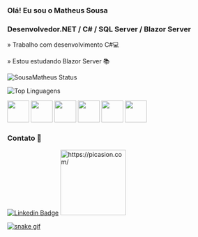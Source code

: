 ### Olá! Eu sou o Matheus Sousa 

### Desenvolvedor.NET / C# / SQL Server / Blazor Server

   » Trabalho com desenvolvimento C#💻
   
   » Estou estudando Blazor Server 📚
   
   ![SousaMatheus Status](https://github-readme-stats.vercel.app/api?username=sousamatheus&show_icons=true&theme=dracula)
   
   ![Top Linguagens](https://github-readme-stats.vercel.app/api/top-langs/?username=sousamatheus&layout=compact&theme=dracula)
   
  
<img width="50px" src="https://cdn.jsdelivr.net/gh/devicons/devicon/icons/csharp/csharp-line.svg" /> <img width="50px" src="https://cdn.jsdelivr.net/gh/devicons/devicon/icons/css3/css3-original-wordmark.svg" /> <img  width="50px" src="https://cdn.jsdelivr.net/gh/devicons/devicon/icons/git/git-original-wordmark.svg" /> <img width="50px" src="https://cdn.jsdelivr.net/gh/devicons/devicon/icons/github/github-original-wordmark.svg" /> <img width="50px" src="https://cdn.jsdelivr.net/gh/devicons/devicon/icons/html5/html5-original.svg" /> <img  width="50px" src="https://cdn.jsdelivr.net/gh/devicons/devicon/icons/javascript/javascript-original.svg" />


   ### Contato 📲
   
[![Linkedin Badge](https://img.shields.io/badge/-LinkedIn-blue?style=flat-square&logo=Linkedin&logoColor=white&link=https://www.linkedin.com/in/matheus-sousa-00193a184/)](https://www.linkedin.com/in/matheus-sousa-00193a184/) <a href="https://picasion.com/"><img src="https://i.picasion.com/pic92/3ba3110571e814f8d900d908aa1de2a0.gif" width="150" height="150" border="0" alt="https://picasion.com/" />

 





   
![snake gif](https:hithub.com/sousamatheus/matheusscobra/blob/output/github-contribution-grid-snake.svg)
                           
   
   
   
                                 
